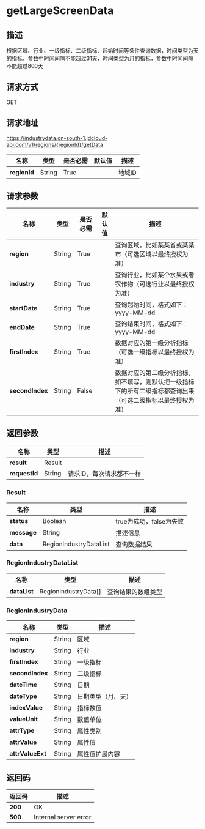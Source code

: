 # getLargeScreenData


## 描述
根据区域、行业、一级指标、二级指标、起始时间等条件查询数据，时间类型为天的指标，参数中时间间隔不能超过31天，时间类型为月的指标，参数中时间间隔不能超过800天

## 请求方式
GET

## 请求地址
https://industrydata.cn-south-1.jdcloud-api.com/v1/regions/{regionId}/getData

|名称|类型|是否必需|默认值|描述|
|---|---|---|---|---|
|**regionId**|String|True| |地域ID|

## 请求参数
|名称|类型|是否必需|默认值|描述|
|---|---|---|---|---|
|**region**|String|True| |查询区域，比如某某省或某某市（可选区域以最终授权为准）|
|**industry**|String|True| |查询行业，比如某个水果或者农作物（可选行业以最终授权为准）|
|**startDate**|String|True| |查询起始时间，格式如下：yyyy-MM-dd|
|**endDate**|String|True| |查询结束时间，格式如下：yyyy-MM-dd|
|**firstIndex**|String|True| |数据对应的第一级分析指标（可选一级指标以最终授权为准）|
|**secondIndex**|String|False| |数据对应的第二级分析指标，如不填写，则默认把一级指标下的所有二级指标都查询出来（可选二级指标以最终授权为准）|


## 返回参数
|名称|类型|描述|
|---|---|---|
|**result**|Result| |
|**requestId**|String|请求ID，每次请求都不一样|

### Result
|名称|类型|描述|
|---|---|---|
|**status**|Boolean|true为成功，false为失败|
|**message**|String|描述信息|
|**data**|RegionIndustryDataList|查询数据结果|
### RegionIndustryDataList
|名称|类型|描述|
|---|---|---|
|**dataList**|RegionIndustryData[]|查询结果的数组类型|
### RegionIndustryData
|名称|类型|描述|
|---|---|---|
|**region**|String|区域|
|**industry**|String|行业|
|**firstIndex**|String|一级指标|
|**secondIndex**|String|二级指标|
|**dateTime**|String|日期|
|**dateType**|String|日期类型（月、天）|
|**indexValue**|String|指标数值|
|**valueUnit**|String|数值单位|
|**attrType**|String|属性类别|
|**attrValue**|String|属性值|
|**attrValueExt**|String|属性值扩展内容|

## 返回码
|返回码|描述|
|---|---|
|**200**|OK|
|**500**|Internal server error|
